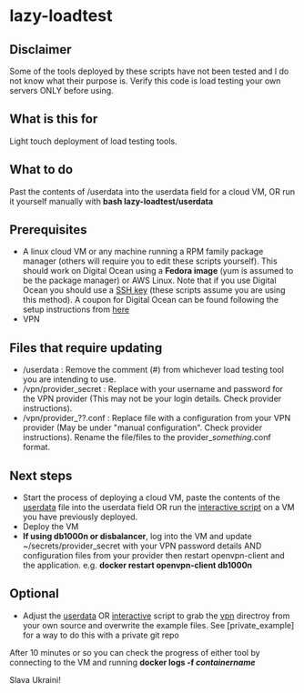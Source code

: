 # lazy-loadtest

## Disclaimer
Some of the tools deployed by these scripts have not been tested and I do not know what their purpose is. Verify this code is load testing your own servers ONLY before using.

## What is this for
Light touch deployment of load testing tools.

## What to do
Past the contents of /userdata into the userdata field for a cloud VM, OR run it yourself manually with **bash lazy-loadtest/userdata**

## Prerequisites 
- A linux cloud VM or any machine running a RPM family package manager (others will require you to edit these scripts yourself). This should work on Digital Ocean using a **Fedora image** (yum is assumed to be the package manager) or AWS Linux. Note that if you use Digital Ocean you should use a [SSH key](https://docs.digitalocean.com/products/droplets/how-to/add-ssh-keys/) (these scripts assume you are using this method).
A coupon for Digital Ocean can be found following the setup instructions from [here](https://itarmy.com.ua/vps/?lang=en#digitalOcean)
- VPN 

## Files that require updating
- /userdata : Remove the comment (#) from whichever load testing tool you are intending to use.
- /vpn/provider_secret : Replace with your username and password for the VPN provider (This may not be your login details. Check provider instructions).
- /vpn/provider_??.conf : Replace file with a configuration from your VPN provider (May be under "manual configuration". Check provider instructions). Rename the file/files to the provider_*something*.conf format.

## Next steps
- Start the process of deploying a cloud VM, paste the contents of the [userdata](userdata) file into the userdata field OR run the [interactive script](interactive_setup.sh) on a VM you have previously deployed.
- Deploy the VM
- **If using db1000n or disbalancer**, log into the VM and update ~/secrets/provider_secret with your VPN password details AND configuration files from your provider then restart openvpn-client and the application. e.g. **docker restart openvpn-client db1000n**

## Optional
- Adjust the [userdata](userdata) OR [interactive](interactive_setup.sh) script to grab the [vpn](/vpn) directroy from your own source and overwrite the example files. See [private_example] for a way to do this with a private git repo


After 10 minutes or so you can check the progress of either tool by connecting to the VM and running **docker logs -f _containername_**


Slava Ukraini!
